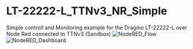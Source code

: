# LT-22222-L_TTNv3_NR_Simple
Simple controll and Monitoring example for the Dragino LT-22222-L over Node Red connected to TTNv3 (Sandbox)
![NodeRED_Flow](https://github.com/user-attachments/assets/9a25db8c-a4d9-4477-bec4-abf00478c29b)
![NodeRED_Dashboard](https://github.com/user-attachments/assets/9307a961-377b-4a7a-9331-eb7dfaf43411)
